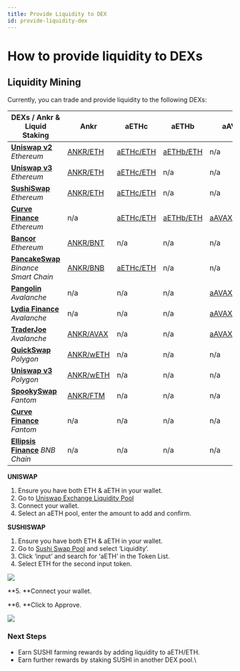 ```yaml
---
title: Provide Liquidity to DEX
id: provide-liquidity-dex
---
```


# How to provide liquidity to DEXs

## Liquidity Mining

Currently, you can trade and provide liquidity to the following DEXs:

| **DEXs / Ankr & Liquid Staking** | **Ankr** | **aETHc** | **aETHb** | **aAVAXb** | **aMATICb** | **aFTMb** | **aBNBb** | 
| ---- | ---- | ---- | ---- | ---- | ---- | --- | ----- | 
[**Uniswap v2**](https://app.uniswap.org/#/swap?use=V2) _Ethereum_| [ANKR/ETH](https://v2.info.uniswap.org/pair/0x5201883feeb05822ce25c9af8ab41fc78ca73fa9) | [aETHc/ETH](https://v2.info.uniswap.org/pair/0x6147805e1011417b93e5d693424a62a70d09d0e5) | [aETHb/ETH](https://v2.info.uniswap.org/pair/0x8cc02fc0548d970d88db5b34b02a39f3d6c184eb) | n/a | n/a | n/a | n/a |n/ |
[**Uniswap v3**](https://uniswap.org) _Ethereum_| [ANKR/ETH](https://info.uniswap.org/#/pools/0x13dc0a39dc00f394e030b97b0b569dedbe634c0d) | [aETHc/ETH](https://info.uniswap.org/#/tokens/0xe95a203b1a91a908f9b9ce46459d101078c2c3cb) | n/a | n/a | n/a | n/a | n/a | |
[**SushiSwap**](https://sushi.com) _Ethereum_| [ANKR/ETH](https://analytics.sushi.com/pairs/0x1241f4a348162d99379a23e73926cf0bfcbf131e) | [aETHc/ETH](https://analytics.sushi.com/pairs/0xfa5bc40c3bd5afa8bc2fe6b84562fee16fb2df5f) | n/a | n/a | n/a | n/a | n/a | 
[**Curve Finance**](https://curve.fi) _Ethereum_ | n/a | [aETHc/ETH](https://curve.fi/ankreth/) | [aETHb/ETH](https://curve.fi/factory/56/) | [aAVAXb/wAVAX](https://avax.curve.fi/factory/44/) | [aMATICb/MATIC](https://curve.fi/factory/58) | n/a | n/a | |
[**Bancor**](https://bancor.network) _Ethereum_ | [ANKR/BNT](https://app.bancor.network/pools/add-liquidity/0xf833262A4f6D3663Ea02EF85a608ca097Df5b609) | n/a | n/a | n/a | n/a | n/a | n/a | |
[**PancakeSwap**](https://pancakeswap.finance) _Binance Smart Chain_ | [ANKR/BNB](https://pancakeswap.info/pool/0x3147f98b8f9c53acdf8f16332ead12b592a1a4ae) | [aETHc/ETH](https://pancakeswap.finance/info/pool/0x77d6ecfd0cb585c979f19c0b7fc57bc652fd444e) | n/a | n/a | n/a | n/a | n/a | |
[**Pangolin**](https://pangolin.exchange) _Avalanche_ | n/a | n/a | n/a | [aAVAXb/AVAX](https://info.pangolin.exchange/#/pair/0xaa9a58792cbfa3de9cef36a5cf0e3608a6a106b7) | n/a | n/a | n/a | |
[**Lydia Finance**](https://www.lydia.finance) _Avalanche_ | n/a | n/a | n/a | [aAVAXb/AVAX](https://info.lydia.finance/#/pair/0xba4486e7a6f74be11fb7159d205f876168c906aa) | n/a | n/a | n/a | |
[**TraderJoe**](https://traderjoe.xyz) _Avalanche_ | [ANKR/AVAX](https://analytics.traderjoexyz.com/pairs/0x754a67d24fa2cc9caa9596566dd72f44c32a7afc) | n/a | n/a | [aAVAXb/AVAX](https://analytics.traderjoexyz.com/pairs/0xe1231c37562ea532ba97018336836f6d69e540e1) | n/a | n/a | n/a | |
[**QuickSwap**](https://quickswap.exchange) _Polygon_ | [ANKR/wETH](https://info.quickswap.exchange/#/pair/0x54db9acc40fd2ce8048fc36330502eedcecb71ba) | n/a | n/a | n/a | n/a | n/a | n/a | |
[**Uniswap v3**](https://app.uniswap.org) _Polygon_ | [ANKR/wETH](https://info.uniswap.org/#/polygon/pools/0x9f883730174e6feb52365a4bada1854346216140) | n/a | n/a | n/a | n/a | n/a | n/a | |
[**SpookySwap**](https://spookyswap.finance) _Fantom_ | [ANKR/FTM](https://info.spookyswap.finance/pair/0x313439265b03edb74265a2924a8abbdbef8726f4) | n/a | n/a | n/a | n/a | n/a | n/a | |
[**Curve Finance**](https://ftm.curve.fi) _Fantom_ | n/a | n/a | n/a | n/a | n/a | [aFTMb/wFTM](https://ftm.curve.fi/factory/76) | n/a | |
[**Ellipsis Finance**](https://ellipsis.finance) _BNB Chain_| n/a | n/a | n/a | n/a | n/a | n/a | [aBNBb/BNB](https://ellipsis.finance/pool/6) |



**UNISWAP**

1. Ensure you have both ETH & aETH in your wallet.
2. Go to [Uniswap Exchange Liquidity Pool](https://uniswap.exchange/pool)​
3. Connect your wallet.
4. Select an aETH pool, enter the amount to add and confirm.

**SUSHISWAP**

1. Ensure you have both ETH & aETH in your wallet.
2. Go to [Sushi Swap Pool](https://exchange.sushi.com/#/pool) and select ‘Liquidity’.
3. Click ‘input’ and search for ‘aETH’ in the Token List.
4. Select ETH for the second input token.

![](https://lh3.googleusercontent.com/ZgwcOpjpFYaYtTQGmFA3BIjUYmkSupoHKkeqz5kMtFE26u4rqAqLsWCz2TZvW8BrLHkRUE-7pe0EDSxJQ\_tyDFxbZal5tjyOfsPaCoeo7YyI-x0NmSQ2EEO3hINC9SC8nxoPP1le)

\*\*5. \*\*Connect your wallet.

\*\*6. \*\*Click to Approve.

![](https://lh6.googleusercontent.com/hZw1As67M12yHFac4WSCQxopoyHPRQmfai9jE\_v22IL3AIckeC4F-A1\_nS-FX5jUY3LLAmg-NAbtOnPkWyXqqA8z\_ieu1pd08S9MDlHaf\_rGjlrl48r2yja2rlkx\_M58LzFjJ7Qe)

### **Next Steps**

* Earn SUSHI farming rewards by adding liquidity to aETH/ETH.
* Earn further rewards by staking SUSHI in another DEX pool.\\